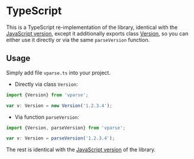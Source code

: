 # TypeScript

This is a TypeScript re-implementation of the library, identical with the [JavaScript version], except it additionally
exports class [Version], so you can either use it directly or via the same `parseVersion` function.

## Usage

Simply add file `vparse.ts` into your project.

* Directly via class `Version`:

```ts
import {Version} from 'vparse';

var v: Version = new Version('1.2.3.4');
```

* Via function `parseVersion`:

```ts
import {Version, parseVersion} from 'vparse';

var v: Version = parseVersion('1.2.3.4');  
```

The rest is identical with the [JavaScript version] of the library.

[JavaScript version]:https://github.com/vitaly-t/vparse
[Version]:https://github.com/vitaly-t/vparse/blob/master/ts/vparse.ts
